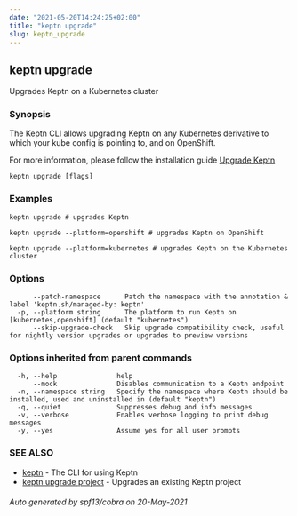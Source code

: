 ```yaml
---
date: "2021-05-20T14:24:25+02:00"
title: "keptn upgrade"
slug: keptn_upgrade
---
```

## keptn upgrade

Upgrades Keptn on a Kubernetes cluster

### Synopsis

The Keptn CLI allows upgrading Keptn on any Kubernetes derivative to which your kube config is pointing to, and on OpenShift.

For more information, please follow the installation guide [Upgrade Keptn](https://keptn.sh/docs//operate/upgrade/)


```
keptn upgrade [flags]
```

### Examples

```
keptn upgrade # upgrades Keptn

keptn upgrade --platform=openshift # upgrades Keptn on OpenShift

keptn upgrade --platform=kubernetes # upgrades Keptn on the Kubernetes cluster

```

### Options

```
      --patch-namespace      Patch the namespace with the annotation & label 'keptn.sh/managed-by: keptn'
  -p, --platform string      The platform to run Keptn on [kubernetes,openshift] (default "kubernetes")
      --skip-upgrade-check   Skip upgrade compatibility check, useful for nightly version upgrades or upgrades to preview versions
```

### Options inherited from parent commands

```
  -h, --help               help
      --mock               Disables communication to a Keptn endpoint
  -n, --namespace string   Specify the namespace where Keptn should be installed, used and uninstalled in (default "keptn")
  -q, --quiet              Suppresses debug and info messages
  -v, --verbose            Enables verbose logging to print debug messages
  -y, --yes                Assume yes for all user prompts
```

### SEE ALSO

* [keptn](../keptn/)	 - The CLI for using Keptn
* [keptn upgrade project](../keptn_upgrade_project/)	 - Upgrades an existing Keptn project

###### Auto generated by spf13/cobra on 20-May-2021
